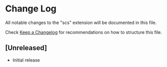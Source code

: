 # Change Log
All notable changes to the "scs" extension will be documented in this file.

Check [Keep a Changelog](http://keepachangelog.com/) for recommendations on how to structure this file.

## [Unreleased]
- Initial release